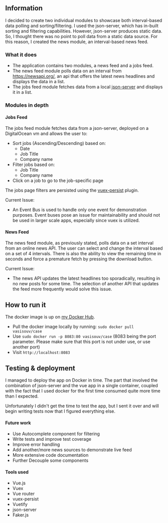 ## Information

I decided to create two individual modules to showcase both interval-based
data polling and sorting/filtering. I used the json-server, which has 
in-built sorting and filtering capabilities. However, json-server produces
static data. So, I thought there was no point to poll data from a static
data source. For this reason, I created the news module, an interval-based
news feed.

### What it does
* The application contains two modules, a news feed and a jobs feed.
* The news feed module polls data on an interval from
https://newsapi.org/, an api that offers the latest news headlines
and displays the data in a list.
* The jobs feed module fetches data from a local [json-server](https://github.com/typicode/json-server)
and displays it in a list.


### Modules in depth

#### Jobs Feed

The jobs feed module fetches data from a json-server, deployed on
a DigitalOcean vm and allows the user to:
 
* Sort jobs (Ascending/Descending) based on:
    * Date
    * Job Title
    * Company name
* Filter jobs based on:
    * Job Title
    * Company name
* Click on a job to go to the job-specific page

The jobs page filters are persisted using the 
[vuex-persist](https://github.com/championswimmer/vuex-persist) plugin.

Current Issue:
 * An Event Bus is used to handle only one event for demonstration purposes.
Event buses pose an issue for maintainability and should not be used in larger
scale apps, especially since vuex is utilized.

#### News Feed

The news feed module, as previously stated, polls data on a set interval
from an online news API. The user can select and change the interval based
on a set of 4 intervals. There is also the ability to view the remaining time
in seconds and force a premature fetch by pressing the download button.

Current Issue:
* The news API updates the latest headlines too sporadically, resulting
in no new posts for some time. The selection of another API that updates
the feed more frequently would solve this issue.

## How to run it

The docker image is up on [my Docker Hub](https://hub.docker.com/r/vasisouv/case).

* Pull the docker image locally by running:
 `sudo docker pull vasisouv/case`
* Use `sudo docker run -p 8083:80 vasisouv/case` 
(8083 being the port parameter. Please make sure that this port is not
under use, or use another port)
* Visit `http://localhost:8083`

## Testing & deployment
I managed to deploy the app on Docker in time. The part that involved
the combination of json-server and the vue app in a single container,
coupled with the fact that I used docker for the first time consumed
quite more time than I expected.
 
Unfortunately I didn't get the time to test the app, but I sent it over
and will begin writing tests now that I figured everything else.

#### Future work
* Use Autocomplete component for filtering
* Write tests and improve test coverage
* Improve error handling
* Add another/more news sources to demonstrate live feed
* More extensive code documentation
* Further Decouple some components

#### Tools used
* Vue.js
* Vuex
* Vue router
* vuex-persist
* Vuetify
* json-server
* Faker.js
